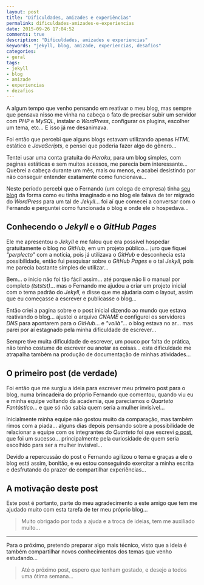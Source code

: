 ```yaml
---
layout: post
title: "Dificuldades, amizades e experiências"
permalink: dificuldades-amizades-e-experiencias
date: 2015-09-26 17:04:52
comments: true
description: "Dificuldades, amizades e experiencias"
keywords: "jekyll, blog, amizade, experiencias, desafios"
categories:
- geral
tags:
- jekyll
- blog
- amizade
- experiencias
- dezafios
---
```


A algum tempo que venho pensando em reativar o meu blog, mas sempre que pensava nisso me vinha na cabeça o fato de precisar subir um servidor com *PHP* e *MySQL*, instalar o *WordPress*, configurar os plugins, escolher um tema, etc... E isso já me desanimava.

Foi então que percebi que alguns blogs estavam utilizando apenas *HTML* estático e *JavaScripts*, e pensei que poderia fazer algo do gênero...

Tentei usar uma conta gratuita do *Heroku*, para um blog simples, com paginas estáticas e sem muitos acessos, me parecia bem interessante... Quebrei a cabeça durante um mês, mais ou menos, e acabei desistindo por não conseguir entender exatamente como funcionava...

Neste período percebi que o Fernando (um colega de empresa) tinha [seu blog](http://nandomoreira.me/) da forma como eu tinha imaginado e no blog ele falava de ter migrado do *WordPress* para um tal de *Jekyll*... foi aí que comecei a conversar com o Fernando e perguntei como funcionada o blog e onde ele o hospedava...

## Conhecendo o *Jekyll* e o *GitHub Pages*

Ele me apresentou o *Jekyll* e me falou que era possível hospedar gratuitamente o blog no *GitHub*, em um projeto público... juro que fiquei *"perplecto"* com a notícia, pois já utilizava o *GitHub* e desconhecia esta possibilidade, então fui pesquisar sobre o *GitHub Pages* e o tal *Jekyll*, pois me parecia bastante simples de utilizar...

Bem... o inicio não foi tão fácil assim... até porque não li o manual por completo *(tststst)*... mas o Fernando me ajudou a criar um projeto inicial com o tema padrão do *Jekyll*, e disse que me ajudaria com o layout, assim que eu começasse a escrever e publicasse o blog...

Então criei a pagina sobre e o post inicial dizendo ao mundo que estava reativando o blog... ajustei o arquivo *CNAME* e configurei os servidores *DNS* para apontarem para o *GitHub*... e *"voilà"*... o blog estava no ar... mas parei por aí estagnado pela minha dificuldade de escrever...

Sempre tive muita dificuldade de escrever, um pouco por falta de prática, não tenho costume de escrever ou anotar as coisas... esta dificuldade me atrapalha também na produção de documentação de minhas atividades...

## O primeiro post (de verdade)

Foi então que me surgiu a ideia para escrever meu primeiro post para o blog, numa brincadeira do próprio Fernando que comentou, quando viu eu e minha equipe voltando da academia, que parecíamos o *Quarteto Fantástico*... e que só não sabia quem seria a mulher invisível...

Inicialmente minha equipe não gostou muito da comparação, mas também rimos com a piada... alguns dias depois pensando sobre a possibilidade de relacionar a equipe com os integrantes do *Quarteto* foi que escrevi [o post](/fantastic_four/), que foi um sucesso... principalmente pela curiosidade de quem seria escolhido para ser a mulher invisível...

Devido a repercussão do post o Fernando agilizou o tema e graças a ele o blog está assim, bonitão, e eu estou conseguindo exercitar a minha escrita e desfrutando do prazer de compartilhar experiências...

## A motivação deste post

Este post é portanto, parte do meu agradecimento a este amigo que tem me ajudado muito com esta tarefa de ter meu próprio blog...

> Muito obrigado por toda a ajuda e a troca de ideias, tem me auxiliado muito...

***

Para o próximo, pretendo preparar algo mais técnico, visto que a ideia é também compartilhar novos conhecimentos dos temas que venho estudando...

> Até o próximo post, espero que tenham gostado, e desejo a todos uma ótima semana...
